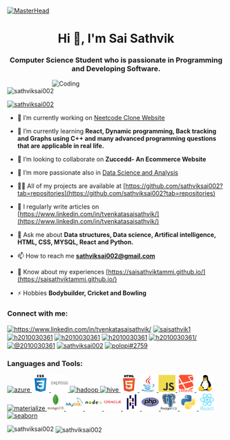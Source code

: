 [![MasterHead](https://www.youtube.com/redirect?event=video_description&redir_token=QUFFLUhqbk1KTnF0UGJhZWo2eHZ3aG0tdDZNQjNnWGRhUXxBQ3Jtc0trNVJQMER1NVZKcFBkYjF5Y1lzM083ZG9xa05zN2czM2JGRkxNa3NPeWZrVjFnOUpFUk92dFU2WmRUYVJUQ3RTYnlKTWVIT1ZNUVFoWXZwaEV4MWtSNUpVR0x4NU80SElXdE5BbkVZc0l6UEdlNmhZQQ&q=https%3A%2F%2F1.bp.blogspot.com%2F-7A4WynwLsMw%2FXbBpCXG8fHI%2FAAAAAAAAMt4%2FuOa1bpLskYgrwGbllhSu2SDj_Mig8SXJQCLcBGAsYHQ%2Fs1600%2F2000_600px.gif&v=G-EGDH50hGE)](https://rishavchanda.io)

<h1 align="center">Hi 👋, I'm Sai Sathvik</h1>
<h3 align="center">Computer Science Student who is passionate in Programming and Developing Software.</h3>
<img align="right" alt="Coding" width="400" src="https://t4.ftcdn.net/jpg/01/35/92/85/360_F_135928597_xU5EzKq6vpOeXPX5vsbI48zfVVkSRlrF.jpg">

<p align="left"> <img src="https://komarev.com/ghpvc/?username=sathviksai002&label=Profile%20views&color=0e75b6&style=flat" alt="sathviksai002" /> </p>

<p align="left"> <a href="https://github.com/ryo-ma/github-profile-trophy"><img src="https://github-profile-trophy.vercel.app/?username=sathviksai002" alt="sathviksai002" /></a> </p>

- 🔭 I’m currently working on [Neetcode Clone Website](https://lnkd.in/g6SP_d5A)

- 🌱 I’m currently learning **React, Dynamic programming, Back tracking and Graphs using C++ and many advanced programming questions that are applicable in real life.**

- 👯 I’m looking to collaborate on **Zuccedd- An Ecommerce Website**

- 🤝 I’m more passionate also in [Data Science and Analysis](https://github.com/sathviksai002/Youtube_Video_Trending_Analysis)

- 👨‍💻 All of my projects are available at [https://github.com/sathviksai002?tab=repositories](https://github.com/sathviksai002?tab=repositories)

- 📝 I regularly write articles on [https://www.linkedin.com/in/tvenkatasaisathvik/](https://www.linkedin.com/in/tvenkatasaisathvik/)

- 💬 Ask me about **Data structures, Data science, Artifical intelligence, HTML, CSS, MYSQL, React and Python.**

- 📫 How to reach me **sathviksai002@gmail.com**

- 📄 Know about my experiences [https://saisathviktammi.github.io/](https://saisathviktammi.github.io/)

- ⚡ Hobbies **Bodybuilder, Cricket and Bowling**

<h3 align="left">Connect with me:</h3>
<p align="left">
<a href="https://linkedin.com/in/https://www.linkedin.com/in/tvenkatasaisathvik/" target="blank"><img align="center" src="https://raw.githubusercontent.com/rahuldkjain/github-profile-readme-generator/master/src/images/icons/Social/linked-in-alt.svg" alt="https://www.linkedin.com/in/tvenkatasaisathvik/" height="30" width="40" /></a>
<a href="https://kaggle.com/saisathvik1" target="blank"><img align="center" src="https://raw.githubusercontent.com/rahuldkjain/github-profile-readme-generator/master/src/images/icons/Social/kaggle.svg" alt="saisathvik1" height="30" width="40" /></a>
<a href="https://www.codechef.com/users/h2010030361" target="blank"><img align="center" src="https://cdn.jsdelivr.net/npm/simple-icons@3.1.0/icons/codechef.svg" alt="h2010030361" height="30" width="40" /></a>
<a href="https://www.hackerrank.com/h2010030361" target="blank"><img align="center" src="https://raw.githubusercontent.com/rahuldkjain/github-profile-readme-generator/master/src/images/icons/Social/hackerrank.svg" alt="h2010030361" height="30" width="40" /></a>
<a href="https://codeforces.com/profile/h2010030361" target="blank"><img align="center" src="https://raw.githubusercontent.com/rahuldkjain/github-profile-readme-generator/master/src/images/icons/Social/codeforces.svg" alt="h2010030361" height="30" width="40" /></a>
<a href="https://www.leetcode.com/h2010030361/" target="blank"><img align="center" src="https://raw.githubusercontent.com/rahuldkjain/github-profile-readme-generator/master/src/images/icons/Social/leet-code.svg" alt="h2010030361/" height="30" width="40" /></a>
<a href="https://www.hackerearth.com/@2010030361" target="blank"><img align="center" src="https://raw.githubusercontent.com/rahuldkjain/github-profile-readme-generator/master/src/images/icons/Social/hackerearth.svg" alt="@2010030361" height="30" width="40" /></a>
<a href="https://auth.geeksforgeeks.org/user/sathviksai002" target="blank"><img align="center" src="https://raw.githubusercontent.com/rahuldkjain/github-profile-readme-generator/master/src/images/icons/Social/geeks-for-geeks.svg" alt="sathviksai002" height="30" width="40" /></a>
<a href="https://discord.gg/polopi#2759" target="blank"><img align="center" src="https://raw.githubusercontent.com/rahuldkjain/github-profile-readme-generator/master/src/images/icons/Social/discord.svg" alt="polopi#2759" height="30" width="40" /></a>
</p>

<h3 align="left">Languages and Tools:</h3>
<p align="left"> <a href="https://azure.microsoft.com/en-in/" target="_blank" rel="noreferrer"> <img src="https://www.vectorlogo.zone/logos/microsoft_azure/microsoft_azure-icon.svg" alt="azure" width="40" height="40"/> </a> <a href="https://www.w3schools.com/css/" target="_blank" rel="noreferrer"> <img src="https://raw.githubusercontent.com/devicons/devicon/master/icons/css3/css3-original-wordmark.svg" alt="css3" width="40" height="40"/> </a> <a href="https://expressjs.com" target="_blank" rel="noreferrer"> <img src="https://raw.githubusercontent.com/devicons/devicon/master/icons/express/express-original-wordmark.svg" alt="express" width="40" height="40"/> </a> <a href="https://hadoop.apache.org/" target="_blank" rel="noreferrer"> <img src="https://www.vectorlogo.zone/logos/apache_hadoop/apache_hadoop-icon.svg" alt="hadoop" width="40" height="40"/> </a> <a href="https://hive.apache.org/" target="_blank" rel="noreferrer"> <img src="https://www.vectorlogo.zone/logos/apache_hive/apache_hive-icon.svg" alt="hive" width="40" height="40"/> </a> <a href="https://www.w3.org/html/" target="_blank" rel="noreferrer"> <img src="https://raw.githubusercontent.com/devicons/devicon/master/icons/html5/html5-original-wordmark.svg" alt="html5" width="40" height="40"/> </a> <a href="https://www.java.com" target="_blank" rel="noreferrer"> <img src="https://raw.githubusercontent.com/devicons/devicon/master/icons/java/java-original.svg" alt="java" width="40" height="40"/> </a> <a href="https://developer.mozilla.org/en-US/docs/Web/JavaScript" target="_blank" rel="noreferrer"> <img src="https://raw.githubusercontent.com/devicons/devicon/master/icons/javascript/javascript-original.svg" alt="javascript" width="40" height="40"/> </a> <a href="https://laravel.com/" target="_blank" rel="noreferrer"> <img src="https://raw.githubusercontent.com/devicons/devicon/master/icons/laravel/laravel-plain-wordmark.svg" alt="laravel" width="40" height="40"/> </a> <a href="https://www.linux.org/" target="_blank" rel="noreferrer"> <img src="https://raw.githubusercontent.com/devicons/devicon/master/icons/linux/linux-original.svg" alt="linux" width="40" height="40"/> </a> <a href="https://materializecss.com/" target="_blank" rel="noreferrer"> <img src="https://raw.githubusercontent.com/prplx/svg-logos/5585531d45d294869c4eaab4d7cf2e9c167710a9/svg/materialize.svg" alt="materialize" width="40" height="40"/> </a> <a href="https://www.mongodb.com/" target="_blank" rel="noreferrer"> <img src="https://raw.githubusercontent.com/devicons/devicon/master/icons/mongodb/mongodb-original-wordmark.svg" alt="mongodb" width="40" height="40"/> </a> <a href="https://www.mysql.com/" target="_blank" rel="noreferrer"> <img src="https://raw.githubusercontent.com/devicons/devicon/master/icons/mysql/mysql-original-wordmark.svg" alt="mysql" width="40" height="40"/> </a> <a href="https://nodejs.org" target="_blank" rel="noreferrer"> <img src="https://raw.githubusercontent.com/devicons/devicon/master/icons/nodejs/nodejs-original-wordmark.svg" alt="nodejs" width="40" height="40"/> </a> <a href="https://www.oracle.com/" target="_blank" rel="noreferrer"> <img src="https://raw.githubusercontent.com/devicons/devicon/master/icons/oracle/oracle-original.svg" alt="oracle" width="40" height="40"/> </a> <a href="https://pandas.pydata.org/" target="_blank" rel="noreferrer"> <img src="https://raw.githubusercontent.com/devicons/devicon/2ae2a900d2f041da66e950e4d48052658d850630/icons/pandas/pandas-original.svg" alt="pandas" width="40" height="40"/> </a> <a href="https://www.php.net" target="_blank" rel="noreferrer"> <img src="https://raw.githubusercontent.com/devicons/devicon/master/icons/php/php-original.svg" alt="php" width="40" height="40"/> </a> <a href="https://www.postgresql.org" target="_blank" rel="noreferrer"> <img src="https://raw.githubusercontent.com/devicons/devicon/master/icons/postgresql/postgresql-original-wordmark.svg" alt="postgresql" width="40" height="40"/> </a> <a href="https://www.python.org" target="_blank" rel="noreferrer"> <img src="https://raw.githubusercontent.com/devicons/devicon/master/icons/python/python-original.svg" alt="python" width="40" height="40"/> </a> <a href="https://reactjs.org/" target="_blank" rel="noreferrer"> <img src="https://raw.githubusercontent.com/devicons/devicon/master/icons/react/react-original-wordmark.svg" alt="react" width="40" height="40"/> </a> <a href="https://seaborn.pydata.org/" target="_blank" rel="noreferrer"> <img src="https://seaborn.pydata.org/_images/logo-mark-lightbg.svg" alt="seaborn" width="40" height="40"/> </a> </p>

<p><img align="left" src="https://github-readme-stats.vercel.app/api/top-langs?username=sathviksai002&show_icons=true&locale=en&layout=compact" alt="sathviksai002" /></p>

<p>&nbsp;<img align="center" src="https://github-readme-stats.vercel.app/api?username=sathviksai002&show_icons=true&locale=en" alt="sathviksai002" /></p>
